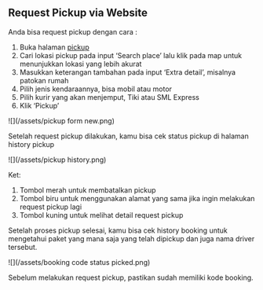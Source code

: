## Request Pickup via Website

Anda bisa request pickup dengan cara :

1. Buka halaman [pickup](https://paket.id/pickup)
2. Cari lokasi pickup pada input ‘Search place’ lalu klik pada map untuk menunjukkan lokasi yang lebih akurat
3. Masukkan keterangan tambahan pada input ‘Extra detail’, misalnya patokan rumah
4. Pilih jenis kendaraannya, bisa mobil atau motor
5. Pilih kurir yang akan menjemput, Tiki atau SML Express
6. Klik ‘Pickup’

![](/assets/pickup form new.png)

Setelah request pickup dilakukan, kamu bisa cek status pickup di halaman history pickup

![](/assets/pickup history.png)

Ket:

1. Tombol merah untuk membatalkan pickup
2. Tombol biru untuk menggunakan alamat yang sama jika ingin melakukan request pickup lagi
3. Tombol kuning untuk melihat detail request pickup

Setelah proses pickup selesai, kamu bisa cek history booking untuk mengetahui paket yang mana saja yang telah dipickup dan juga nama driver tersebut.

![](/assets/booking code status picked.png)

Sebelum melakukan request pickup, pastikan sudah memiliki kode booking.

